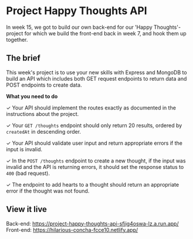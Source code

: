 # Project Happy Thoughts API

In week 15, we got to build our own back-end for our 'Happy Thoughts'-project for which we build the front-end back in week 7, and hook them up together. 

## The brief

This week's project is to use your new skills with Express and MongoDB to build an API which includes both GET request endpoints to return data and POST endpoints to create data.

**What you need to do**

✓ Your API should implement the routes exactly as documented in the instructions about the project.

✓ Your `GET /thoughts` endpoint should only return 20 results, ordered by `createdAt` in descending order.

✓ Your API should validate user input and return appropriate errors if the input is invalid.

✓ In the `POST /thoughts` endpoint to create a new thought, if the input was invalid and the API is returning errors, it should set the response status to `400` (bad request).

✓ The endpoint to add hearts to a thought should return an appropriate error if the thought was not found.

## View it live

Back-end: https://project-happy-thoughts-api-sfjig4oswa-lz.a.run.app/
Front-end: https://hilarious-concha-fcce10.netlify.app/
